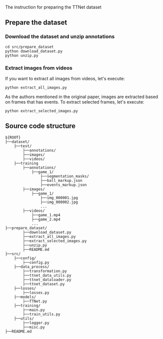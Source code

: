 The instruction for preparing the TTNet dataset

## Prepare the dataset
### Download the dataset and unzip annotations

```shell script
cd src/prepare_dataset
python download_dataset.py
python unzip.py
```

### Extract images from videos
If you want to extract all images from videos, let's execute:

```shell script
python extract_all_images.py
```

As the authors mentioned in the original paper, images are extracted based on frames that has events. 
To extract selected frames, let's execute:

```shell script
python extract_selected_images.py
```

## Source code structure

```shell script
${ROOT}
├──dataset/
    ├──test/
        ├──annotations/
        ├──images/
        ├──videos/
    ├──training
        ├──annotations/
            ├──game_1/
                ├──segmentation_masks/
                ├──ball_markup.json
                ├──events_markup.json
        ├──images/
            ├──game_1/
                ├──img_000001.jpg
                ├──img_000002.jpg
                ...
        ├──videos/
            ├──game_1.mp4
            ├──game_2.mp4
            ...
├──prepare_dataset/
        ├──download_dataset.py
        ├──extract_all_images.py
        ├──extract_selected_images.py
        ├──unzip.py
        ├──README.md
├──src/
    ├──config/
        ├──config.py
    ├──data_process/
        ├──transformation.py
        ├──ttnet_data_utils.py
        ├──ttnet_dataloader.py
        ├──ttnet_dataset.py
    ├──losses/
        ├──losses.py
    ├──models/        
        ├──TTNet.py
    ├──training/
        ├──main.py
        ├──train_utils.py
    ├──utils/
        ├──logger.py
        ├──misc.py
├──README.md
```